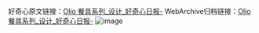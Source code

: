 好奇心原文链接：[Olio 餐具系列_设计_好奇心日报-](https://www.qdaily.com/articles/8435.html)
WebArchive归档链接：[Olio 餐具系列_设计_好奇心日报-](http://web.archive.org/web/20190623152820/https://www.qdaily.com/articles/8435.html)
![image](http://ww3.sinaimg.cn/large/007d5XDply1g3vd4ipnc3j30u03m2n90)